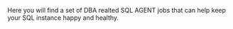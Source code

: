 Here you will find a set of DBA realted SQL AGENT jobs that can help keep your SQL instance happy and healthy.

